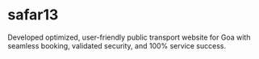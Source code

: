# safar13
Developed optimized, user-friendly public transport website for Goa with seamless booking, validated security, and 100% service success.
